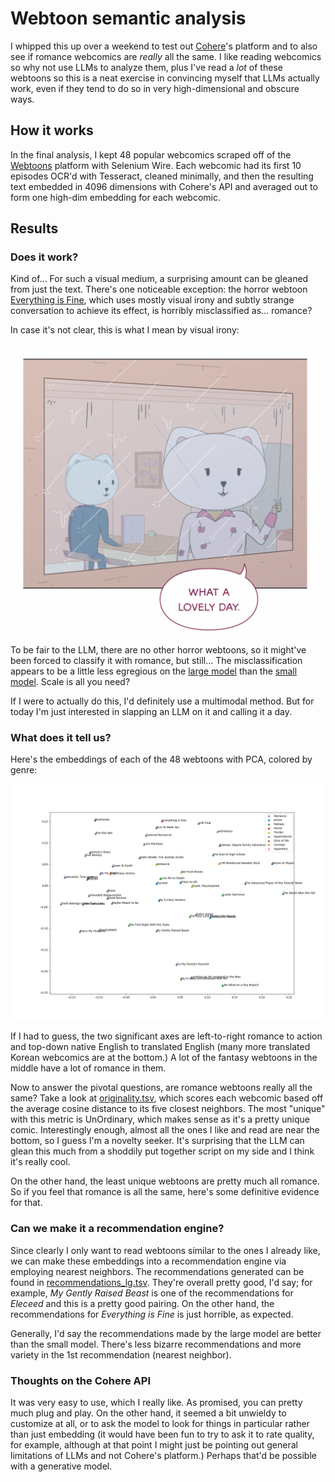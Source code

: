 # Webtoon semantic analysis

I whipped this up over a weekend to test out [Cohere](https://docs.cohere.ai)'s platform and to also see if romance webcomics are *really* all the same. I like reading webcomics so why not use LLMs to analyze them, plus I've read a *lot* of these webtoons so this is a neat exercise in convincing myself that LLMs actually work, even if they tend to do so in very high-dimensional and obscure ways.

## How it works

In the final analysis, I kept 48 popular webcomics scraped off of the [Webtoons](https://www.webtoons.com/en/) platform with Selenium Wire. Each webcomic had its first 10 episodes OCR'd with Tesseract, cleaned minimally, and then the resulting text embedded in 4096 dimensions with Cohere's API and averaged out to form one high-dim embedding for each webcomic.

## Results

### Does it work?

Kind of... For such a visual medium, a surprising amount can be gleaned from just the text. There's one noticeable exception: the horror webtoon [Everything is Fine](https://www.webtoons.com/en/horror/everything-is-fine/list?title_no=2578), which uses mostly visual irony and subtly strange conversation to achieve its effect, is horribly misclassified as... romance?

In case it's not clear, this is what I mean by visual irony:

![Panel: "What a nice day" while looking out at pouring rain.](./everything_is_fine.png)

To be fair to the LLM, there are no other horror webtoons, so it might've been forced to classify it with romance, but still... The misclassification appears to be a little less egregious on the [large model](./dimensionality_reduced_lg.png) than the [small model](./dimensionality_reduced.png). Scale is all you need?

If I were to actually do this, I'd definitely use a multimodal method. But for today I'm just interested in slapping an LLM on it and calling it a day.

### What does it tell us?

Here's the embeddings of each of the 48 webtoons with PCA, colored by genre:

![PCA result of large model's embeddings](./dimensionality_reduced_lg.png)

If I had to guess, the two significant axes are left-to-right romance to action and top-down native English to translated English (many more translated Korean webcomics are at the bottom.) A lot of the fantasy webtoons in the middle have a lot of romance in them.

Now to answer the pivotal questions, are romance webtoons really all the same? Take a look at [originality.tsv](./originality.tsv), which scores each webcomic based off the average cosine distance to its five closest neighbors. The most "unique" with this metric is UnOrdinary, which makes sense as it's a pretty unique comic. Interestingly enough, almost all the ones I like and read are near the bottom, so I guess I'm a novelty seeker. It's surprising that the LLM can glean this much from a shoddily put together script on my side and I think it's really cool.

On the other hand, the least unique webtoons are pretty much all romance. So if you feel that romance is all the same, here's some definitive evidence for that.

### Can we make it a recommendation engine?

Since clearly I only want to read webtoons similar to the ones I already like, we can make these embeddings into a recommendation engine via employing nearest neighbors. The recommendations generated can be found in [recommendations_lg.tsv](./recommendations_lg.tsv).  They're overall pretty good, I'd say; for example, *My Gently Raised Beast* is one of the recommendations for *Eleceed* and this is a pretty good pairing. On the other hand, the recommendations for *Everything is Fine* is just horrible, as expected.

Generally, I'd say the recommendations made by the large model are better than the small model. There's less bizarre recommendations and more variety in the 1st recommendation (nearest neighbor).

### Thoughts on the Cohere API

It was very easy to use, which I really like. As promised, you can pretty much plug and play. On the other hand, it seemed a bit unwieldy to customize at all, or to ask the model to look for things in particular rather than just embedding (it would have been fun to try to ask it to rate quality, for example, although at that point I might just be pointing out general limitations of LLMs and not Cohere's platform.) Perhaps that'd be possible with a generative model.

